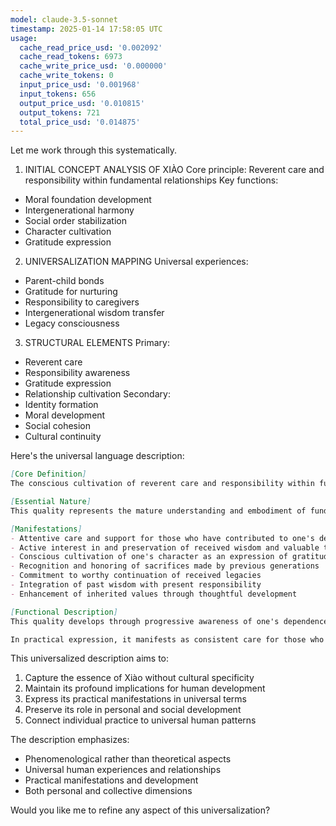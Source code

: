 ```yaml
---
model: claude-3.5-sonnet
timestamp: 2025-01-14 17:58:05 UTC
usage:
  cache_read_price_usd: '0.002092'
  cache_read_tokens: 6973
  cache_write_price_usd: '0.000000'
  cache_write_tokens: 0
  input_price_usd: '0.001968'
  input_tokens: 656
  output_price_usd: '0.010815'
  output_tokens: 721
  total_price_usd: '0.014875'
---
```


Let me work through this systematically.

1. INITIAL CONCEPT ANALYSIS OF XIÀO
Core principle: Reverent care and responsibility within fundamental relationships
Key functions: 
- Moral foundation development
- Intergenerational harmony
- Social order stabilization
- Character cultivation
- Gratitude expression

2. UNIVERSALIZATION MAPPING
Universal experiences:
- Parent-child bonds
- Gratitude for nurturing
- Responsibility to caregivers
- Intergenerational wisdom transfer
- Legacy consciousness

3. STRUCTURAL ELEMENTS
Primary:
- Reverent care
- Responsibility awareness
- Gratitude expression
- Relationship cultivation
Secondary:
- Identity formation
- Moral development
- Social cohesion
- Cultural continuity

Here's the universal language description:

```markdown
[Core Definition]
The conscious cultivation of reverent care and responsibility within fundamental relationships, particularly expressed through the active recognition of and gratitude for the gift of life, nurturing, and wisdom received from previous generations, coupled with the commitment to honor and extend this legacy through one's own development and actions.

[Essential Nature]
This quality represents the mature understanding and embodiment of fundamental human interconnectedness, particularly across generational lines. It manifests as the integration of gratitude, responsibility, and forward-looking care that naturally emerges from recognizing one's place in the continuing flow of life and nurture. More than simple respect or obligation, it encompasses active appreciation, willful cultivation of wisdom received, and conscious participation in the preservation and enhancement of human developmental legacies.

[Manifestations]
- Attentive care and support for those who have contributed to one's development
- Active interest in and preservation of received wisdom and valuable traditions
- Conscious cultivation of one's character as an expression of gratitude
- Recognition and honoring of sacrifices made by previous generations
- Commitment to worthy continuation of received legacies
- Integration of past wisdom with present responsibility
- Enhancement of inherited values through thoughtful development

[Functional Description]
This quality develops through progressive awareness of one's dependence on and debt to others, particularly those who have contributed to one's existence and development. It begins with natural gratitude, matures through understanding of sacrifices made on one's behalf, and culminates in the conscious choice to honor and extend received care and wisdom. This development transforms natural feeling into cultivated virtue through reflection, practice, and commitment.

In practical expression, it manifests as consistent care for those who have contributed to one's life, active preservation and development of received wisdom, and conscious transmission of enhanced value to future generations. It creates a sustainable chain of human development where received care and wisdom are not merely preserved but enhanced through grateful stewardship and thoughtful development.
```

This universalized description aims to:
1. Capture the essence of Xiào without cultural specificity
2. Maintain its profound implications for human development
3. Express its practical manifestations in universal terms
4. Preserve its role in personal and social development
5. Connect individual practice to universal human patterns

The description emphasizes:
- Phenomenological rather than theoretical aspects
- Universal human experiences and relationships
- Practical manifestations and development
- Both personal and collective dimensions

Would you like me to refine any aspect of this universalization?